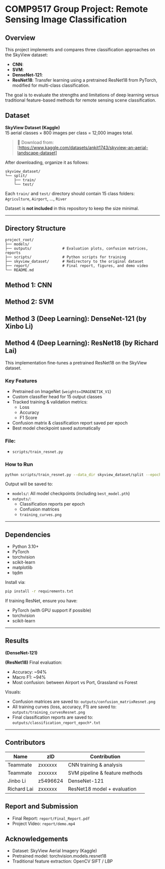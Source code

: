 # COMP9517 Group Project: Remote Sensing Image Classification

## Overview
This project implements and compares three classification approaches on the SkyView dataset:

- **CNN**:
- **SVM**:
- **DenseNet-121**: 
- **ResNet18**: Transfer learning using a pretrained ResNet18 from PyTorch, modified for multi-class classification.

The goal is to evaluate the strengths and limitations of deep learning versus traditional feature-based methods for remote sensing scene classification.

## Dataset
**SkyView Dataset (Kaggle)**  
15 aerial classes × 800 images per class = 12,000 images total.

> 🔗 Download from: [https://www.kaggle.com/datasets/ankit1743/skyview-an-aerial-landscape-dataset]

After downloading, organize it as follows:
```
skyview_dataset/
└── split/
    ├── train/
    └── test/
```
Each `train/` and `test/` directory should contain 15 class folders: `Agriculture`, `Airport`, ..., `River`

Dataset is **not included** in this repository to keep the size minimal.

---

## Directory Structure
```
project_root/
├── models/               
├── outputs/              # Evaluation plots, confusion matrices, reports
├── scripts/              # Python scripts for training
├── skyview_dataset/      # Redirectory to the original dataset
├── report/               # Final report, figures, and demo video
└── README.md
```
## Method 1: CNN
## Method 2: SVM
## Method 3 (Deep Learning): DenseNet-121 (by Xinbo Li)
## Method 4 (Deep Learning): ResNet18 (by Richard Lai)

This implementation fine-tunes a pretrained ResNet18 on the SkyView dataset.

### Key Features
- Pretrained on ImageNet (`weights=IMAGENET1K_V1`)
- Custom classifier head for 15 output classes
- Tracked training & validation metrics:
  - Loss
  - Accuracy
  - F1 Score
- Confusion matrix & classification report saved per epoch
- Best model checkpoint saved automatically

### File:
- `scripts/train_resnet.py`

### How to Run
```bash
python scripts/train_resnet.py --data_dir skyview_dataset/split --epochs 10 --batch_size 32
```
Output will be saved to:
- `models/`: All model checkpoints (including `best_model.pth`)
- `outputs/`: 
  - Classification reports per epoch
  - Confusion matrices
  - `training_curves.png`

---
## Dependencies
- Python 3.10+
- PyTorch
- torchvision
- scikit-learn
- matplotlib
- tqdm

Install via:
```bash
pip install -r requirements.txt
```

If training ResNet, ensure you have:
- PyTorch (with GPU support if possible)
- torchvision
- scikit-learn
---

## Results 
**(DenseNet-121)**

**(ResNet18)**
Final evaluation:
- Accuracy: ~94%
- Macro F1: ~94%
- Most confusion: between Airport vs Port, Grassland vs Forest

Visuals:
-  Confusion matrices are saved to: `outputs/confusion_matrixResnet.png`
- All training curves (loss, accuracy, F1) are saved to: `outputs/training_curvesResnet.png`
- Final classification reports are saved to: `outputs/classification_report_epoch*.txt`
---


## Contributors
| Name         | zID       | Contribution                   |
|--------------|-----------|--------------------------------|
| Teammate     | zxxxxxx   | CNN training & analysis        |
| Teammate     | zxxxxxx   | SVM pipeline & feature methods |
| Jinbo Li     | z5496624  | DenseNet-121                   |
| Richard Lai  | zxxxxxx   | ResNet18 model + evaluation    |     

## Report and Submission
- Final Report: `report/Final_Report.pdf`
- Project Video: `report/demo.mp4`

## Acknowledgements
- Dataset: SkyView Aerial Imagery (Kaggle)
- Pretrained model: torchvision.models.resnet18
- Traditional feature extraction: OpenCV SIFT / LBP

